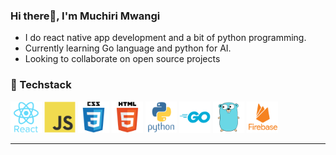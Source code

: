 ### Hi there👋, I'm Muchiri Mwangi

- I do react native app development and a bit of python programming.
- Currently learning Go language and python for AI.
- Looking to collaborate on open source projects

### 🧰 Techstack
  <img src="https://github.com/devicons/devicon/blob/master/icons/react/react-original-wordmark.svg" alt="JavaScript Logo" width="50" height="50"/> <img src="https://github.com/devicons/devicon/blob/master/icons/javascript/javascript-original.svg" alt="JavaScript Logo" width="50" height="50"/> <img src="https://github.com/devicons/devicon/blob/master/icons/css3/css3-original-wordmark.svg" alt="JavaScript Logo" width="50" height="50"/> <img src="https://github.com/devicons/devicon/blob/master/icons/html5/html5-original-wordmark.svg" alt="JavaScript Logo" width="50" height="50"/> <img src="https://github.com/devicons/devicon/blob/master/icons/python/python-original-wordmark.svg" alt="JavaScript Logo" width="50" height="50"/> <img src="https://github.com/devicons/devicon/blob/master/icons/go/go-original-wordmark.svg" alt="JavaScript Logo" width="50" height="50"/> <img src="https://github.com/devicons/devicon/blob/master/icons/go/go-original.svg" alt="JavaScript Logo" width="50" height="50"/> <img src="https://github.com/devicons/devicon/blob/master/icons/firebase/firebase-plain-wordmark.svg" alt="JavaScript Logo" width="50" height="50"/>
  
  ---







  
  





    
